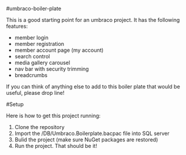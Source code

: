 #umbraco-boiler-plate

This is a good starting point for an umbraco project. It has the following features:
 - member login
 - member registration
 - member account page (my account)
 - search control
 - media gallery carousel
 - nav bar with security trimming
 - breadcrumbs
 
If you can think of anything else to add to this boiler plate that would be useful, please drop line!

#Setup

Here is how to get this project running:

1. Clone the repository
2. Import the /DB/Umbraco.Boilerplate.bacpac file into SQL server
3. Bulid the project (make sure NuGet packages are restored)
4. Run the project. That should be it!

